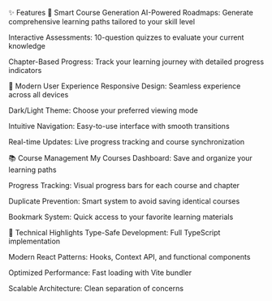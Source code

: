 
✨ Features
🎯 Smart Course Generation
AI-Powered Roadmaps: Generate comprehensive learning paths tailored to your skill level

Interactive Assessments: 10-question quizzes to evaluate your current knowledge

Chapter-Based Progress: Track your learning journey with detailed progress indicators

🎨 Modern User Experience
Responsive Design: Seamless experience across all devices

Dark/Light Theme: Choose your preferred viewing mode

Intuitive Navigation: Easy-to-use interface with smooth transitions

Real-time Updates: Live progress tracking and course synchronization

📚 Course Management
My Courses Dashboard: Save and organize your learning paths

Progress Tracking: Visual progress bars for each course and chapter

Duplicate Prevention: Smart system to avoid saving identical courses

Bookmark System: Quick access to your favorite learning materials

🔧 Technical Highlights
Type-Safe Development: Full TypeScript implementation

Modern React Patterns: Hooks, Context API, and functional components

Optimized Performance: Fast loading with Vite bundler

Scalable Architecture: Clean separation of concerns

